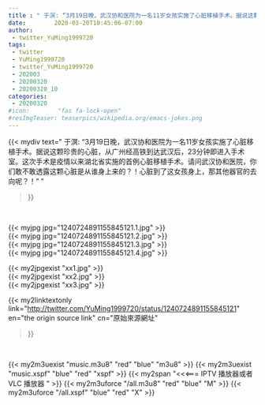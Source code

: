 ```yaml
---
title : " 于溟: “3月19日晚，武汉协和医院为一名11岁女孩实施了心脏移植手术。据说这颗珍贵的心脏，从广州经高铁到达武汉后，23分钟即进入手术室。这次手术是疫情以来湖北省实施的首例心脏移植手术。请问武汉协和医院，你们敢不敢透露这颗心脏是从谁身上来的？！心脏到了这女孩身上，那其他器官的去向呢？！”  "
date:        2020-03-20T10:45:06-07:00
author:
 - twitter_YuMing1999720
tags:
 - twitter
 - YuMing1999720
 - twitter_YuMing1999720
 - 202003
 - 20200320
 - 20200320_10
categories:
 - 20200320
#icon:        "fas fa-lock-open"
#resImgTeaser: teaserpics/wikipedia.org/emacs-jokes.png
---
```


{{< mydiv text=" 于溟: “3月19日晚，武汉协和医院为一名11岁女孩实施了心脏移植手术。据说这颗珍贵的心脏，从广州经高铁到达武汉后，23分钟即进入手术室。这次手术是疫情以来湖北省实施的首例心脏移植手术。请问武汉协和医院，你们敢不敢透露这颗心脏是从谁身上来的？！心脏到了这女孩身上，那其他器官的去向呢？！”  "
>}}
<br>


 {{< myjpg jpg="1240724891155845121.1.jpg" >}}<br>  {{< myjpg jpg="1240724891155845121.2.jpg" >}}<br>  {{< myjpg jpg="1240724891155845121.3.jpg" >}}<br>  {{< myjpg jpg="1240724891155845121.4.jpg" >}}<br> 

{{< my2jpgexist "xx1.jpg" >}}<br>
{{< my2jpgexist "xx2.jpg" >}}<br>
{{< my2jpgexist "xx3.jpg" >}}<br>


{{< my2linktextonly link="http://twitter.com/YuMing1999720/status/1240724891155845121"
en="the origin source link" cn="原始來源網址"
>}}


<br>

{{< my2m3uexist "music.m3u8" "red"  "blue" "m3u8" >}} {{< my2m3uexist "music.xspf" "blue" "red"  "xspf" >}} {{< my2span "<<<=== IPTV 播放器或者 VLC 播放器 " >}} {{< my2m3uforce "/all.m3u8" "red"  "blue" "M" >}} {{< my2m3uforce "/all.xspf" "blue" "red"  "X" >}} 
